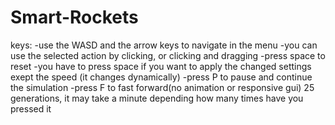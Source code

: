 # Smart-Rockets

keys:
  -use the WASD and the arrow keys to navigate in the menu
  -you can use the selected action by clicking, or clicking and dragging
  -press space to reset
  -you have to press space if you want to apply the changed settings exept the speed (it changes dynamically)
  -press P to pause and continue the simulation
  -press F to fast forward(no animation or responsive gui) 25 generations, it may take a minute depending how many times have you pressed it
  
